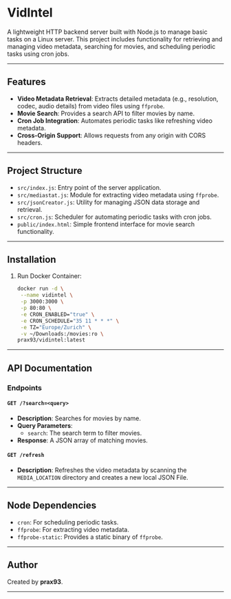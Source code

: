 # VidIntel

A lightweight HTTP backend server built with Node.js to manage basic tasks on a Linux server. This project includes functionality for retrieving and managing video metadata, searching for movies, and scheduling periodic tasks using cron jobs.

---
## Features

- **Video Metadata Retrieval**: Extracts detailed metadata (e.g., resolution, codec, audio details) from video files using `ffprobe`.
- **Movie Search**: Provides a search API to filter movies by name.
- **Cron Job Integration**: Automates periodic tasks like refreshing video metadata.
- **Cross-Origin Support**: Allows requests from any origin with CORS headers.
---

## Project Structure
- `src/index.js`: Entry point of the server application.
- `src/mediastat.js`: Module for extracting video metadata using `ffprobe`.
- `src/jsonCreator.js`: Utility for managing JSON data storage and retrieval.
- `src/cron.js`: Scheduler for automating periodic tasks with cron jobs.
- `public/index.html`: Simple frontend interface for movie search functionality.
---

## Installation
1. Run Docker Container:
    ```bash
    docker run -d \
     --name vidintel \
     -p 3000:3000 \
     -p 80:80 \
     -e CRON_ENABLED="true" \
     -e CRON_SCHEDULE="35 11 * * *" \
     -e TZ="Europe/Zurich" \
     -v ~/Downloads:/movies:ro \
    prax93/vidintel:latest
    ```
---

## API Documentation

### Endpoints

#### `GET /?search=<query>`
- **Description**: Searches for movies by name.
- **Query Parameters**:
  - `search`: The search term to filter movies.
- **Response**: A JSON array of matching movies.

#### `GET /refresh`
- **Description**: Refreshes the video metadata by scanning the `MEDIA_LOCATION` directory and creates a new local JSON File.

---

## Node Dependencies

- `cron`: For scheduling periodic tasks.
- `ffprobe`: For extracting video metadata.
- `ffprobe-static`: Provides a static binary of `ffprobe`.

---

## Author

Created by **prax93**.

---
